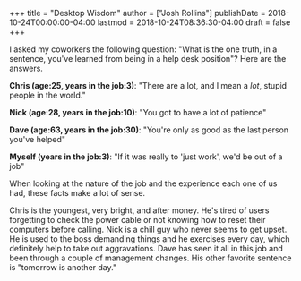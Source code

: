 +++
title = "Desktop Wisdom"
author = ["Josh Rollins"]
publishDate = 2018-10-24T00:00:00-04:00
lastmod = 2018-10-24T08:36:30-04:00
draft = false
+++

I asked my coworkers the following question:
"What is the one truth, in a sentence, you've learned from being in a help desk position"? Here are the answers.

<!--more-->

**Chris (age:25, years in the job:3)**: "There are a lot, and I mean a _lot_, stupid people in the world."

**Nick (age:28, years in the job:10)**: "You got to have a lot of patience"

**Dave (age:63, years in the job:30)**: "You're only as good as the last person you've helped"

**Myself (years in the job:3)**: "If it was really to 'just work', we'd be out of a job"

When looking at the nature of the job and the experience each one of us had, these facts make a lot of sense.

Chris is the youngest, very bright, and after money. He's tired of users forgetting to check the power cable or not knowing how to reset their computers before calling. Nick is a chill guy who never seems to get upset. He is used to the boss demanding things and he exercises every day, which definitely help to take out aggravations. Dave has seen it all in this job and been through a couple of management changes. His other favorite sentence is "tomorrow is another day."